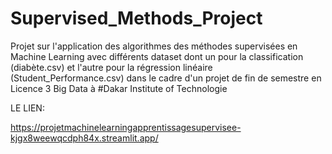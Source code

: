 # Supervised_Methods_Project
Projet sur l'application des algorithmes des méthodes supervisées en Machine Learning avec différents dataset dont un pour la classification (diabète.csv) et l'autre pour la régression linéaire (Student_Performance.csv) dans le cadre d'un projet de fin de semestre en Licence 3 Big Data à #Dakar Institute of Technologie

LE LIEN:

https://projetmachinelearningapprentissagesupervisee-kjgx8weewqcdph84x.streamlit.app/
